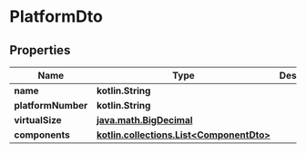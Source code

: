 
# PlatformDto

## Properties
Name | Type | Description | Notes
------------ | ------------- | ------------- | -------------
**name** | **kotlin.String** |  |  [optional]
**platformNumber** | **kotlin.String** |  |  [optional]
**virtualSize** | [**java.math.BigDecimal**](java.math.BigDecimal.md) |  |  [optional]
**components** | [**kotlin.collections.List&lt;ComponentDto&gt;**](ComponentDto.md) |  |  [optional]



